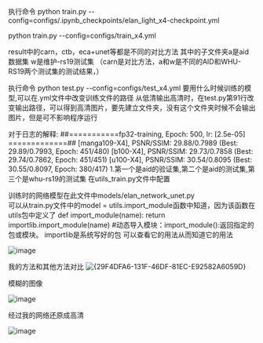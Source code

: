 执行命令  python train.py --config=configs/.ipynb_checkpoints/elan_light_x4-checkpoint.yml

python train.py --config=configs/train_x4.yml

result中的carn，ctb，eca+unet等都是不同的对比方法  其中的子文件夹a是aid数据集 w是维护-rs19测试集
（carn是对比方法，a和w是不同的AID和WHU-RS19两个测试集的测试结果，）

执行命令   python test.py --config=configs/test_x4.yml   要用什么时候训练的模型,可以在.yml文件中改变训练文件的路径
从低清输出高清时，在test.py第91行改变输出路径，可以得到高清图片，要先建立文件夹，没有这个文件夹时候不会输出图片，但是可不影响程序运行
   


对于日志的解释:
##===========fp32-training, Epoch: 500, lr: [2.5e-05] =============##
[manga109-X4], PSNR/SSIM: 29.88/0.7989 (Best: 29.89/0.7993, Epoch: 451/480)
[b100-X4], PSNR/SSIM: 29.73/0.7858 (Best: 29.74/0.7862, Epoch: 451/451)
[u100-X4], PSNR/SSIM: 30.54/0.8095 (Best: 30.55/0.8097, Epoch: 380/417)
1.第一个是aid的验证集,第二个是aid的测试集,第三个是whu-rs19的测试集    在utils_train.py文件中配置



训练时的网络模型在此文件中models/elan_network_unet.py   
可以从train.py文件中的model = utils.import_module函数中知道，因为该函数在utils包中定义了
def import_module(name):
    return importlib.import_module(name)  #动态导入模块：import_module():返回指定的包或模块。
importlib是系统写好的包  可以查看它的用法从而知道它的用法


![image](https://github.com/user-attachments/assets/e43c15e2-3359-48cb-b74b-3565ccfe5d6e)



我的方法和其他方法对比
![{29F4DFA6-131F-46DF-81EC-E92582A6059D}](https://github.com/user-attachments/assets/a87a58d7-718e-4146-b011-b7f7fa53d49c)



模糊的图像

![image](https://github.com/user-attachments/assets/b78cb3f6-f963-4a70-9302-74e60872c88e)


经过我的网络还原成高清


![image](https://github.com/user-attachments/assets/04a19861-6426-4441-bc56-c55f866e6b81)
